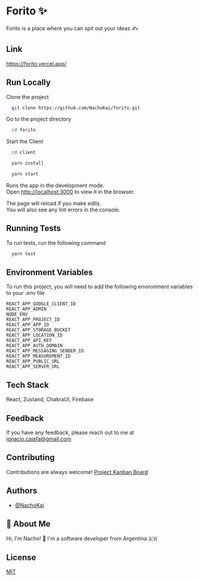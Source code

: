 
# Forito ✨

Forito is a place where you can spit out your ideas ✍️ 


## Link

https://forito.vercel.app/


## Run Locally

Clone the project

```bash
  git clone https://github.com/NachoKai/forito.git
```

Go to the project directory

```bash
  cd forito
```

Start the Client

```bash
  cd client
```
```bash
  yarn install
```
```bash
  yarn start
```

Runs the app in the development mode.  
Open [http://localhost:3000](http://localhost:3000) to view it in the browser.  
  
The page will reload if you make edits.  
You will also see any lint errors in the console. 
## Running Tests

To run tests, run the following command

```bash
  yarn test
```


## Environment Variables

To run this project, you will need to add the following environment variables to your .env file

`REACT_APP_GOOGLE_CLIENT_ID`  
`REACT_APP_ADMIN`  
`NODE_ENV`  
`REACT_APP_PROJECT_ID`  
`REACT_APP_APP_ID`  
`REACT_APP_STORAGE_BUCKET`  
`REACT_APP_LOCATION_ID`  
`REACT_APP_API_KEY`  
`REACT_APP_AUTH_DOMAIN`  
`REACT_APP_MESSAGING_SENDER_ID`  
`REACT_APP_MEASUREMENT_ID`  
`REACT_APP_PUBLIC_URL`  
`REACT_APP_SERVER_URL`  
 
## Tech Stack

React, Zustand, ChakraUI, Firebase

## Feedback

If you have any feedback, please reach out to me at ignacio.caiafa@gmail.com


## Contributing

Contributions are always welcome! [Project Kanban Board](https://github.com/NachoKai/forito/projects/1) 
## Authors

- [@NachoKai](https://www.github.com/NachoKai)


## 🚀 About Me

Hi, I'm Nacho! 👋 I'm a software developer from Argentina 🇦🇷


## License

[MIT](https://github.com/NachoKai/forito/blob/main/LICENSE)
